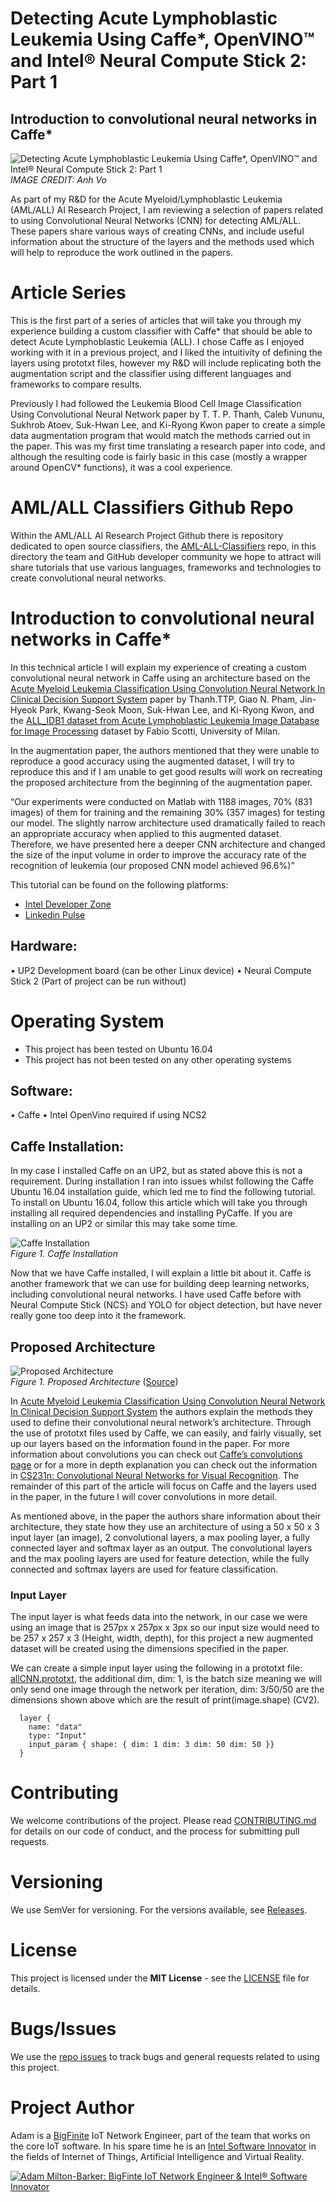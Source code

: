 # Detecting Acute Lymphoblastic Leukemia Using Caffe*, OpenVINO™ and Intel® Neural Compute Stick 2: Part 1
## Introduction to convolutional neural networks in Caffe*
![Detecting Acute Lymphoblastic Leukemia Using Caffe*, OpenVINO™ and Intel® Neural Compute Stick 2: Part 1](Media/Images/Anh-Vo-Convolution.png)  
_IMAGE CREDIT: Anh Vo_

As part of my R&D for the Acute Myeloid/Lymphoblastic Leukemia (AML/ALL) AI Research Project, I am reviewing a selection of papers related to using Convolutional Neural Networks (CNN) for detecting AML/ALL. These papers share various ways of creating CNNs, and include useful information about the structure of the layers and the methods used which will help to reproduce the work outlined in the papers.

# Article Series
This is the first part of a series of articles that will take you through my experience building a custom classifier with Caffe* that should be able to detect Acute Lymphoblastic Leukemia (ALL). I chose Caffe as I enjoyed working with it in a previous project, and I liked the intuitivity of defining the layers using prototxt files, however my R&D will include replicating both the augmentation script and the classifier using different languages and frameworks to compare results.

Previously I had followed the Leukemia Blood Cell Image Classification Using Convolutional Neural Network paper by T. T. P. Thanh, Caleb Vununu, Sukhrob Atoev, Suk-Hwan Lee, and Ki-Ryong Kwon paper to create a simple data augmentation program that would match the methods carried out in the paper. This was my first time translating a research paper into code, and although the resulting code is fairly basic in this case (mostly a wrapper around OpenCV* functions), it was a cool experience.

# AML/ALL Classifiers Github Repo
Within the AML/ALL AI Research Project Github there is repository dedicated to open source classifiers, the [AML-ALL-Classifiers](https://github.com/AMLResearchProject/AML-ALL-Classifiers/blob/master/CONTRIBUTING.md "AML-ALL-Classifiers") repo, in this directory the team and GitHub developer community we hope to attract will share tutorials that use various languages, frameworks and technologies to create convolutional neural networks.

# Introduction to convolutional neural networks in Caffe*
In this technical article I will explain my experience of creating a custom convolutional neural network in Caffe using an architecture based on the [Acute Myeloid Leukemia Classification Using Convolution Neural Network In Clinical Decision Support System](https://airccj.org/CSCP/vol7/csit77505.pdf "Acute Myeloid Leukemia Classification Using Convolution Neural Network In Clinical Decision Support System") paper by Thanh.TTP, Giao N. Pham, Jin-Hyeok Park, Kwang-Seok Moon, Suk-Hwan Lee, and Ki-Ryong Kwon, and the [ALL_IDB1 dataset from Acute Lymphoblastic Leukemia Image Database for Image Processing](https://github.com/AMLResearchProject/AML-ALL-Classifiers/blob/master/CONTRIBUTING.md "ALL_IDB1 dataset from Acute Lymphoblastic Leukemia Image Database for Image Processing") dataset by Fabio Scotti, University of Milan.

In the augmentation paper, the authors mentioned that they were unable to reproduce a good accuracy using the augmented dataset, I will try to reproduce this and if I am unable to get good results will work on recreating the proposed architecture from the beginning of the augmentation paper.

“Our experiments were conducted on Matlab with 1188 images, 70% (831 images) of them for training and the remaining 30% (357 images) for testing our model. The slightly narrow architecture used dramatically failed to reach an appropriate accuracy when applied to this augmented dataset. Therefore, we have presented here a deeper CNN architecture and changed the size of the input volume in order to improve the accuracy rate of the recognition of leukemia (our proposed CNN model achieved 96.6%)”

This tutorial can be found on the following platforms:

- [Intel Developer Zone](https://software.intel.com/en-us/articles/detecting-acute-lymphoblastic-leukemia-using-caffe-openvino-neural-compute-stick-2-part-1 "Intel Developer Zone")
- [Linkedin Pulse](https://www.linkedin.com/pulse/detecting-acute-lymphoblastic-leukemia-using-caffe-2-milton-barker "Linkedin Pulse")

## Hardware:
•	UP2 Development board (can be other Linux device)
•	Neural Compute Stick 2 (Part of project can be run without)

# Operating System
- This project has been tested on Ubuntu 16.04
- This project has not been tested on any other operating systems

## Software:
•	Caffe
•	Intel OpenVino required if using NCS2

## Caffe Installation:
In my case I installed Caffe on an UP2, but as stated above this is not a requirement. During installation I ran into issues whilst following the Caffe Ubuntu 16.04 installation guide, which led me to find the following tutorial. To install on Ubuntu 16.04, follow this article which will take you through installing all required dependencies and installing PyCaffe. If you are installing on an UP2 or similar this may take some time.

![Caffe Installation](Media/Images/Caffe-installation.jpg)  
_Figure 1. Caffe Installation_

Now that we have Caffe installed, I will explain a little bit about it. Caffe is another framework that we can use for building deep learning networks, including convolutional neural networks. I have used Caffe before with Neural Compute Stick (NCS) and YOLO for object detection, but have never really gone too deep into it the framework. 

## Proposed Architecture
![Proposed Architecture](Media/Images/Proposed-Architecture.jpg)  
_Figure 1. Proposed Architecture_  ([Source](https://airccj.org/CSCP/vol7/csit77505.pdf "Source"))

In [Acute Myeloid Leukemia Classification Using Convolution Neural Network In Clinical Decision Support System](https://airccj.org/CSCP/vol7/csit77505.pdf "Acute Myeloid Leukemia Classification Using Convolution Neural Network In Clinical Decision Support System") the authors explain the methods they used to define their convolutional neural network’s architecture. Through the use of prototxt files used by Caffe, we can easily, and fairly visually, set up our layers based on the information found in the paper. For more information about convolutions you can check out [Caffe’s convolutions page](https://airccj.org/CSCP/vol7/csit77505.pdf "Caffe’s convolutions page") or for a more in depth explanation you can check out the information in [CS231n: Convolutional Neural Networks for Visual Recognition](http://cs231n.stanford.edu/ "CS231n: Convolutional Neural Networks for Visual Recognition"). The remainder of this part of the article will focus on Caffe and the layers used in the paper, in the future I will cover convolutions in more detail.

As mentioned above, in the paper the authors share information about their architecture, they state how they use an architecture of using a 50 x 50 x 3 input layer (an image), 2 convolutional layers, a max pooling layer, a fully connected layer and softmax layer as an output.  The convolutional layers and the max pooling layers are used for feature detection, while the fully connected and softmax layers are used for feature classification.

### Input Layer
The input layer is what feeds data into the network, in our case we were using an image that is 257px x 257px x 3px so our input size would need to be 257 x 257 x 3 (Height, width, depth), for this project a new augmented dataset will be created using the dimensions specified in the paper. 

We can create a simple input layer using the following in a prototxt file: [allCNN.prototxt](https://www.linkedin.com/pulse/detecting-acute-lymphoblastic-leukemia-using-caffe-2-milton-barker-1f "allCNN.prototxt"), the additional dim, dim: 1, is the batch size meaning we will only send one image through the network per iteration, dim: 3/50/50 are the dimensions shown above which are the result of print(image.shape) (CV2). 

```
  layer {
    name: "data"
    type: "Input"
    input_param { shape: { dim: 1 dim: 3 dim: 50 dim: 50 }}
  }
```

# Contributing
We welcome contributions of the project. Please read [CONTRIBUTING.md](https://github.com/AMLResearchProject/AML-ALL-Classifiers/blob/master/CONTRIBUTING.md "CONTRIBUTING.md") for details on our code of conduct, and the process for submitting pull requests.

# Versioning
We use SemVer for versioning. For the versions available, see [Releases](https://github.com/AMLResearchProject/AML-ALL-Classifiers/releases "Releases").

# License
This project is licensed under the **MIT License** - see the [LICENSE](https://github.com/AMLResearchProject/AML-ALL-Classifiers/blob/master/LICENSE "LICENSE") file for details.

# Bugs/Issues
We use the [repo issues](https://github.com/AMLResearchProject/AML-ALL-Classifiers/issues "repo issues") to track bugs and general requests related to using this project.  

# Project Author
Adam is a [BigFinite](https://www.bigfinite.com "BigFinite") IoT Network Engineer, part of the team that works on the core IoT software. In his spare time he is an [Intel Software Innovator](https://software.intel.com/en-us/intel-software-innovators/overview "Intel Software Innovator") in the fields of Internet of Things, Artificial Intelligence and Virtual Reality.

[![Adam Milton-Barker: BigFinte IoT Network Engineer & Intel® Software Innovator](../../../Media/Images/Adam-Milton-Barker.jpg)](https://github.com/AdamMiltonBarker)
